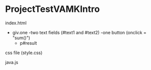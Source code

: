 # ProjectTestVAMKIntro

index.html

- giv.one
  -two text fields (#text1 and #text2)
  -one button (onclick = "sum()")
  - p#result

css file (style.css)

java.js

